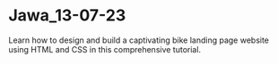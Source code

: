 # Jawa_13-07-23
Learn how to design and build a captivating bike landing page website using HTML and CSS in this comprehensive tutorial.

